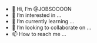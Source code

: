 - 👋 Hi, I’m @JOBSOOOON
- 👀 I’m interested in ...
- 🌱 I’m currently learning ...
- 💞️ I’m looking to collaborate on ...
- 📫 How to reach me ...

<!---
JOBSOOOON/JOBSOOOON is a ✨ special ✨ repository because its `README.md` (this file) appears on your GitHub profile.
You can click the Preview link to take a look at your changes.
--->
